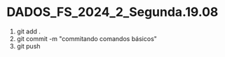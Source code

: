 # DADOS_FS_2024_2_Segunda.19.08

1. git add .
2. git commit -m "commitando comandos básicos"
3. git push
